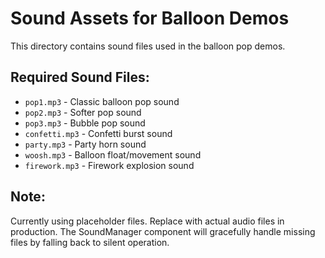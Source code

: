 # Sound Assets for Balloon Demos

This directory contains sound files used in the balloon pop demos.

## Required Sound Files:

- `pop1.mp3` - Classic balloon pop sound
- `pop2.mp3` - Softer pop sound  
- `pop3.mp3` - Bubble pop sound
- `confetti.mp3` - Confetti burst sound
- `party.mp3` - Party horn sound
- `woosh.mp3` - Balloon float/movement sound
- `firework.mp3` - Firework explosion sound

## Note:
Currently using placeholder files. Replace with actual audio files in production.
The SoundManager component will gracefully handle missing files by falling back to silent operation.